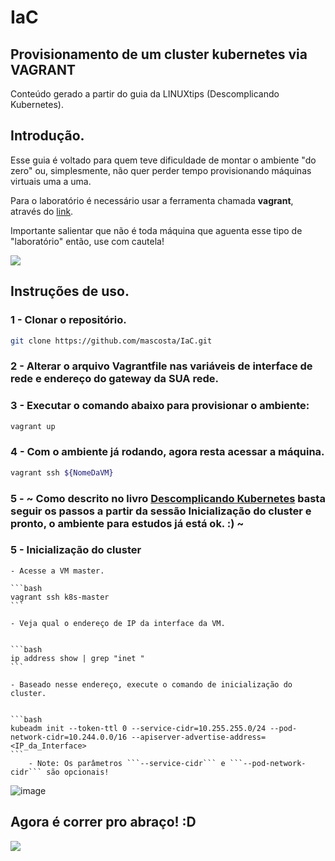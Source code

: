# IaC
## Provisionamento de um cluster kubernetes via VAGRANT

Conteúdo gerado a partir do guia da LINUXtips (Descomplicando Kubernetes).

## Introdução.

Esse guia é voltado para quem teve dificuldade de montar o ambiente "do zero" ou, simplesmente, não quer perder tempo provisionando máquinas virtuais uma a uma. 

Para o laboratório é necessário usar a ferramenta chamada **vagrant**, através do [link](https://www.vagrantup.com/downloads).

Importante salientar que não é toda máquina que aguenta esse tipo de "laboratório" então, use com cautela!

![](https://giffiles.alphacoders.com/207/207963.gif)

## Instruções de uso.

### 1 - Clonar o repositório.

```bash
git clone https://github.com/mascosta/IaC.git
```

### 2 - Alterar o arquivo **Vagrantfile** nas variáveis de interface de rede e endereço do gateway da **SUA** rede.

### 3 - Executar o comando abaixo para provisionar o ambiente:

```bash
vagrant up
```
### 4 - Com o ambiente já rodando, agora resta acessar a máquina.

```bash
vagrant ssh ${NomeDaVM}
```
### 5 - ~ Como descrito no livro [Descomplicando Kubernetes](https://livro.descomplicandokubernetes.com.br/pt/day_one/descomplicando_kubernetes.html) basta seguir os passos a partir da sessão **Inicialização do cluster** e pronto, o ambiente para estudos já está ok. :) ~

### 5 - Inicialização do cluster

    - Acesse a VM master.

    ```bash
    vagrant ssh k8s-master
    ```

    - Veja qual o endereço de IP da interface da VM.


    ```bash
    ip address show | grep "inet "
    ```

    - Baseado nesse endereço, execute o comando de inicialização do cluster.


    ```bash
    kubeadm init --token-ttl 0 --service-cidr=10.255.255.0/24 --pod-network-cidr=10.244.0.0/16 --apiserver-advertise-address=<IP_da_Interface>
    ```
        - Note: Os parâmetros ```--service-cidr``` e ```--pod-network-cidr``` são opcionais!


![image](https://user-images.githubusercontent.com/55152388/164872900-2f0f2365-4621-417b-a3f4-c3d9f88f5938.png)


## Agora é correr pro abraço! :D

![](https://chemnitzer.linux-tage.de/2017/static/img/box/tuxel.gif)
